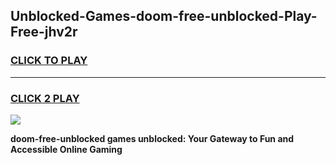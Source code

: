 
## Unblocked-Games-doom-free-unblocked-Play-Free-jhv2r
<h3>
<a href="https://premium76.site?title=doom-free-unblocked&ref=18A1">CLICK TO PLAY</a></h3>
<hr>

<h3>
<a href="https://premium76.site?title=doom-free-unblocked&ref=18A1">CLICK 2 PLAY</a>
  
</h3>

<a href="https://premium76.site?title=doom-free-unblocked&ref=18A1"><img src="https://clearcache.store/games.png"></a>


**doom-free-unblocked games unblocked: Your Gateway to Fun and Accessible Online Gaming**

